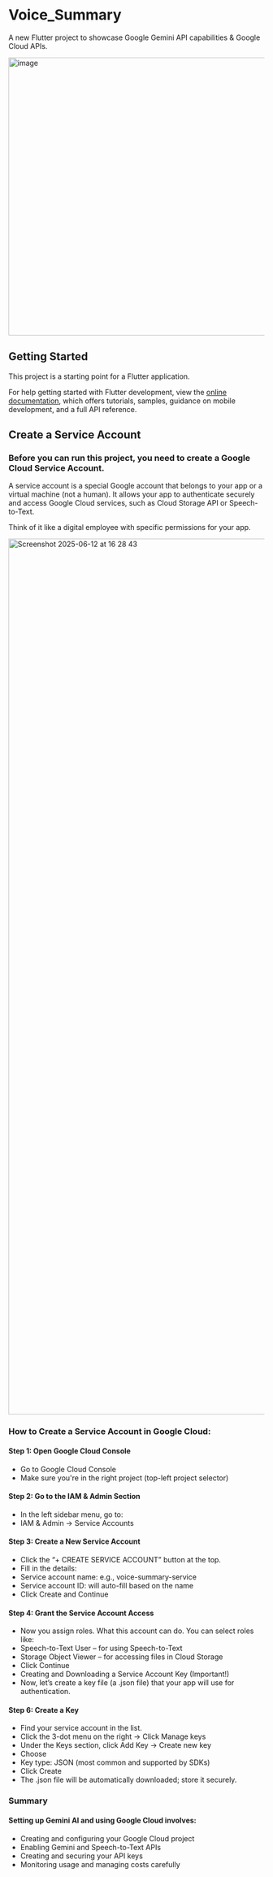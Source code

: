 # Voice_Summary

A new Flutter project to showcase Google Gemini API capabilities & Google Cloud APIs.

<img width="547" alt="image" src="https://github.com/user-attachments/assets/c88d72a5-660a-4711-9c8c-c62875ae1326" />


## Getting Started

This project is a starting point for a Flutter application.

For help getting started with Flutter development, view the
[online documentation](https://docs.flutter.dev/), which offers tutorials,
samples, guidance on mobile development, and a full API reference.

## Create a Service Account

### Before you can run this project, you need to create a Google Cloud Service Account.

A service account is a special Google account that belongs to your app or a virtual machine (not a human). It allows your app to authenticate securely and access Google Cloud services, such as Cloud Storage API or Speech-to-Text.

Think of it like a digital employee with specific permissions for your app.

<img width="1724" alt="Screenshot 2025-06-12 at 16 28 43" src="https://github.com/user-attachments/assets/a7f324c4-873e-48cf-972a-f32554010feb" />



### How to Create a Service Account in Google Cloud:

#### Step 1: Open Google Cloud Console
- Go to Google Cloud Console
- Make sure you're in the right project (top-left project selector)

#### Step 2: Go to the IAM & Admin Section
- In the left sidebar menu, go to:
- IAM & Admin → Service Accounts

#### Step 3: Create a New Service Account
- Click the “+ CREATE SERVICE ACCOUNT” button at the top.
- Fill in the details:
- Service account name: e.g., voice-summary-service
- Service account ID: will auto-fill based on the name
- Click Create and Continue
  
#### Step 4: Grant the Service Account Access
- Now you assign roles. What this account can do. You can select roles like:
- Speech-to-Text User – for using Speech-to-Text
- Storage Object Viewer – for accessing files in Cloud Storage
- Click Continue
- Creating and Downloading a Service Account Key (Important!)
- Now, let’s create a key file (a .json file) that your app will use for authentication.

#### Step 6: Create a Key
- Find your service account in the list.
- Click the 3-dot menu on the right → Click Manage keys
- Under the Keys section, click Add Key → Create new key
- Choose
- Key type: JSON (most common and supported by SDKs)
- Click Create
- The .json file will be automatically downloaded; store it securely.

### Summary
#### Setting up Gemini AI  and  using Google Cloud involves:
- Creating and configuring your Google Cloud project
- Enabling Gemini and Speech-to-Text APIs
- Creating and securing your API keys
- Monitoring usage and managing costs carefully

